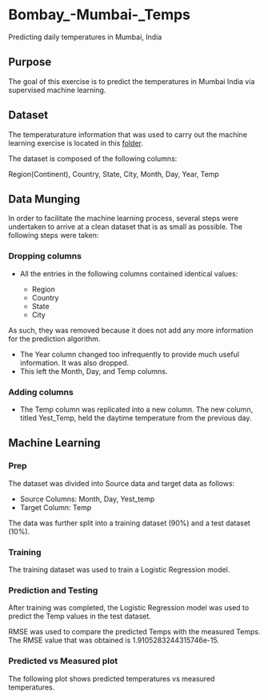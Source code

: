 # Bombay_-Mumbai-_Temps
Predicting daily temperatures in Mumbai, India

## Purpose
The goal of this exercise is to predict the temperatures in Mumbai India via supervised machine learning.

## Dataset
The temperaturature information that was used to carry out the machine learning exercise is located in this [folder](https://github.com/selkhayri/Bombay_-Mumbai-_Temps/tree/main/data).

The dataset is composed of the following columns: 

Region(Continent), Country, State, City, Month, Day, Year, Temp

## Data Munging
In order to facilitate the machine learning process, several steps were undertaken to arrive at a clean dataset that is as small as possible. The following steps were taken:

### Dropping columns

* All the entries in the following columns contained identical values:

    - Region
    - Country
    - State
    - City

As such, they was removed because it does not add any more information for the prediction algorithm.

* The Year column changed too infrequently to provide much useful information. It was also dropped.
* This left the Month, Day, and Temp columns.

### Adding columns

* The Temp column was replicated into a new column. The new column, titled Yest_Temp, held the daytime temperature from the previous day. 

## Machine Learning

### Prep

The dataset was divided into Source data and target data as follows:

* Source Columns: Month, Day, Yest_temp
* Target Column: Temp

The data was further split into a training dataset (90%) and a test dataset (10%). 

### Training

The training dataset was used to train a Logistic Regression model.

### Prediction and Testing

After training was completed, the Logistic Regression model was used to predict the Temp values in the test dataset.

RMSE was used to compare the predicted Temps with the measured Temps. The RMSE value that was obtained is 1.9105283244315746e-15.

### Predicted vs Measured plot

The following plot shows predicted temperatures vs measured temperatures.



